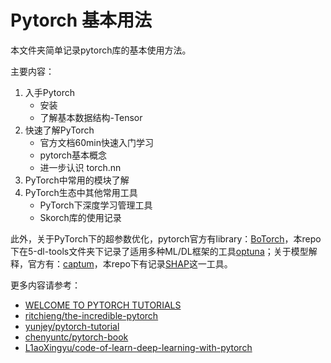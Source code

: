 # Pytorch 基本用法

本文件夹简单记录pytorch库的基本使用方法。

主要内容：

1. 入手Pytorch
    - 安装
    - 了解基本数据结构-Tensor
2. 快速了解PyTorch
    - 官方文档60min快速入门学习
    - pytorch基本概念
    - 进一步认识 torch.nn
3. PyTorch中常用的模块了解
4. PyTorch生态中其他常用工具
    - PyTorch下深度学习管理工具
    - Skorch库的使用记录
    
此外，关于PyTorch下的超参数优化，pytorch官方有library：[BoTorch](https://github.com/pytorch/botorch)，本repo下在5-dl-tools文件夹下记录了适用多种ML/DL框架的工具[optuna](https://github.com/optuna/optuna)；关于模型解释，官方有：[captum](https://github.com/pytorch/captum)，本repo下有记录[SHAP](https://github.com/slundberg/shap)这一工具。

更多内容请参考：

- [WELCOME TO PYTORCH TUTORIALS](https://pytorch.org/tutorials/)
- [ritchieng/the-incredible-pytorch](https://github.com/ritchieng/the-incredible-pytorch)
- [yunjey/pytorch-tutorial](https://github.com/yunjey/pytorch-tutorial)
- [chenyuntc/pytorch-book](https://github.com/chenyuntc/pytorch-book)
- [L1aoXingyu/code-of-learn-deep-learning-with-pytorch](https://github.com/L1aoXingyu/code-of-learn-deep-learning-with-pytorch)
